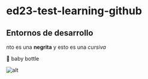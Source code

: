 # ed23-test-learning-github

## Entornos de desarrollo

nto es una **negrita** y esto es una _cursiva_

🍼 baby bottle

![alt](https://sites.google.com/cuatrovientos.org/entornos-de-desarrollo/ed-ev01)
